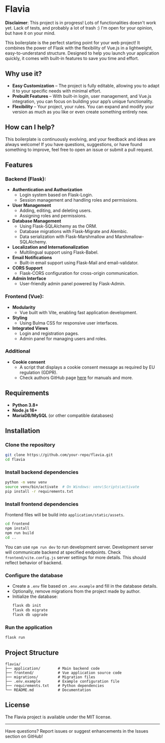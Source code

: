 # Flavia

**Disclaimer**: This project is in progress! Lots of functionalities doesn't work yet.
Lack of tests, and probably a lot of trash :) I'm open for your opinion, but have it on your mind.

This boilerplate is the perfect starting point for your web project! 
It combines the power of Flask with the flexibility of Vue.js in a lightweight, 
easy-to-understand structure. Designed to help you launch your application quickly, 
it comes with built-in features to save you time and effort.

## Why use it?
- **Easy Customization** – The project is fully editable, allowing you to adapt it to your specific needs with minimal effort.
- **Prebuilt Features** – With built-in login, user management, and Vue.js integration, you can focus on building your app’s unique functionality.
- **Flexibility** – Your project, your rules. You can expand and modify your version as much as you like or even create something entirely new.

## How can I help?
This boilerplate is continuously evolving, and your feedback and ideas are always welcome! 
If you have questions, suggestions, or have found something to improve, 
feel free to open an issue or submit a pull request.

## Features

### Backend (Flask):
- **Authentication and Authorization**
  - Login system based on Flask-Login.
  - Session management and handling roles and permissions.
- **User Management**
  - Adding, editing, and deleting users.
  - Assigning roles and permissions.
- **Database Management**
  - Using Flask-SQLAlchemy as the ORM.
  - Database migrations with Flask-Migrate and Alembic.
  - Data serialization with Flask-Marshmallow and Marshmallow-SQLAlchemy.
- **Localization and Internationalization**
  - Multilingual support using Flask-Babel.
- **Email Notifications**
  - Built-in email support using Flask-Mail and email-validator.
- **CORS Support**
  - Flask-CORS configuration for cross-origin communication.
- **Admin Interface**
  - User-friendly admin panel powered by Flask-Admin.

### Frontend (Vue):
- **Modularity**
  - Vue built with Vite, enabling fast application development.
- **Styling**
  - Using Bulma CSS for responsive user interfaces.
- **Integrated Views**
  - Login and registration pages.
  - Admin panel for managing users and roles.

### Additional
- **Cookie consent**
  - A script that displays a cookie consent message as required by EU regulation (GDPR).
  - Check authors GitHub page [here](https://github.com/brainsum/cookieconsent) for manuals and more.

## Requirements

- **Python 3.8+**
- **Node.js 16+**
- **MariaDB/MySQL** (or other compatible databases)

## Installation

### Clone the repository
```bash
git clone https://github.com/your-repo/flavia.git
cd flavia
```

### Install backend dependencies
```bash
python -m venv venv
source venv/bin/activate  # On Windows: venv\Scripts\activate
pip install -r requirements.txt
```

### Install frontend dependencies
Frontend files will be build into `application/static/assets`.
```bash
cd frontend
npm install
npm run build
cd ..
```
You can use `npm run dev` to run development server. 
Development server will communicate backend at specified endpoints.
Check `frontend/vite.config.js` server settings for more details.
This should reflect behavior of backend.

### Configure the database
- Create a `.env` file based on `.env.example` and fill in the database details.
- Optionally, remove migrations from the project made by author. 
- Initialize the database:
  ```bash
  flask db init
  flask db migrate
  flask db upgrade
  ```

### Run the application
```bash
flask run
```

## Project Structure

```
flavia/
├── application/        # Main backend code
├── frontend/           # Vue application source code
├── migrations/         # Migration files
├── .env.example        # Example configuration file
├── requirements.txt    # Python dependencies
└── README.md           # Documentation
```

## License
The Flavia project is available under the MIT license.

---

Have questions? Report issues or suggest enhancements in the Issues section on GitHub!
